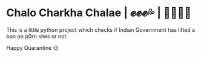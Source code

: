 # Chalo Charkha Chalae | ✊✊✊💦 | 🖕🖕🖕💧
This is a little python project which checks if Indian Government has lifted a ban on p0rn sites or not.

Happy Quarantine 😉
